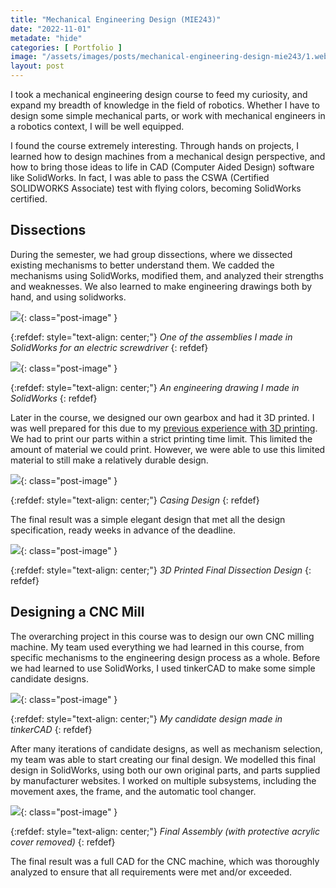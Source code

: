 ```yaml
---
title: "Mechanical Engineering Design (MIE243)"
date: "2022-11-01"
metadate: "hide"
categories: [ Portfolio ]
image: "/assets/images/posts/mechanical-engineering-design-mie243/1.webp"
layout: post
---
```


I took a mechanical engineering design course to feed my curiosity, and expand my breadth of knowledge in the field of robotics. Whether I have to design some simple mechanical parts, or work with mechanical engineers in a robotics context, I will be well equipped.

I found the course extremely interesting. Through hands on projects, I learned how to design machines from a mechanical design perspective, and how to bring those ideas to life in CAD (Computer Aided Design) software like SolidWorks. In fact, I was able to pass the CSWA (Certified SOLIDWORKS Associate) test with flying colors, becoming SolidWorks certified.

## Dissections

During the semester, we had group dissections, where we dissected existing mechanisms to better understand them. We cadded the mechanisms using SolidWorks, modified them, and analyzed their strengths and weaknesses. We also learned to make engineering drawings both by hand, and using solidworks.


![](/assets/images/posts/mechanical-engineering-design-mie243/1.webp){: class="post-image" }


{:refdef: style="text-align: center;"}
*One of the assemblies I made in SolidWorks for an electric screwdriver*
{: refdef}


![](/assets/images/posts/mechanical-engineering-design-mie243/2.webp){: class="post-image" }


{:refdef: style="text-align: center;"}
*An engineering drawing I made in SolidWorks*
{: refdef}

Later in the course, we designed our own gearbox and had it 3D printed. I was well prepared for this due to my [previous experience with 3D printing]({{site.baseurl}}/3d-printing/). We had to print our parts within a strict printing time limit. This limited the amount of material we could print. However, we were able to use this limited material to still make a relatively durable design.


![](/assets/images/posts/mechanical-engineering-design-mie243/3.webp){: class="post-image" }

{:refdef: style="text-align: center;"}
*Casing Design*
{: refdef}

The final result was a simple elegant design that met all the design specification, ready weeks in advance of the deadline.


![](/assets/images/posts/mechanical-engineering-design-mie243/4.webp){: class="post-image" }

{:refdef: style="text-align: center;"}
*3D Printed Final Dissection Design*
{: refdef}

## Designing a CNC Mill

The overarching project in this course was to design our own CNC milling machine. My team used everything we had learned in this course, from specific mechanisms to the engineering design process as a whole. Before we had learned to use SolidWorks, I used tinkerCAD to make some simple candidate designs.


![](/assets/images/posts/mechanical-engineering-design-mie243/5.webp){: class="post-image" }

{:refdef: style="text-align: center;"}
*My candidate design made in tinkerCAD*
{: refdef}

After many iterations of candidate designs, as well as mechanism selection, my team was able to start creating our final design. We modelled this final design in SolidWorks, using both our own original parts, and parts supplied by manufacturer websites. I worked on multiple subsystems, including the movement axes, the frame, and the automatic tool changer.


![](/assets/images/posts/mechanical-engineering-design-mie243/6.webp){: class="post-image" }

{:refdef: style="text-align: center;"}
*Final Assembly (with protective acrylic cover removed)*
{: refdef}

The final result was a full CAD for the CNC machine, which was thoroughly analyzed to ensure that all requirements were met and/or exceeded.
